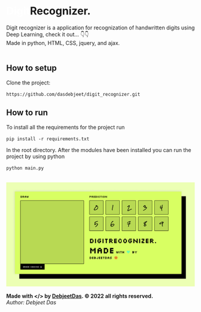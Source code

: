 # <strong style="color:#ffffff;">Digit</strong>Recognizer.
Digit recognizer is a application for recognization of handwritten digits using Deep Learning, check it out... 👇👇<br>
Made in python, HTML, CSS, jquery, and ajax.
<br><br>

<!-- Website: https://dasdebjeet.github.io -->
<!-- <br> -->
<!-- <br> -->


## How to setup

Clone the project:

    https://github.com/dasdebjeet/digit_recognizer.git

## How to run

To install all the requirements for the project run

	pip install -r requirements.txt

In the root directory. After the modules have been installed you can run the project by using python

	python main.py

<br>
<img src="./app_how_use.png" alt="demo">
<br>

**Made with </> by <a href="https://dasdebjeet.github.io">DebjeetDas</a>. © 2022 all rights reserved.**<br>
*Author: Debjeet Das*
